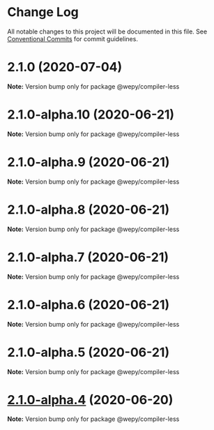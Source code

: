 # Change Log

All notable changes to this project will be documented in this file.
See [Conventional Commits](https://conventionalcommits.org) for commit guidelines.

# 2.1.0 (2020-07-04)

**Note:** Version bump only for package @wepy/compiler-less





# 2.1.0-alpha.10 (2020-06-21)

**Note:** Version bump only for package @wepy/compiler-less





# 2.1.0-alpha.9 (2020-06-21)

**Note:** Version bump only for package @wepy/compiler-less





# 2.1.0-alpha.8 (2020-06-21)

**Note:** Version bump only for package @wepy/compiler-less





# 2.1.0-alpha.7 (2020-06-21)

**Note:** Version bump only for package @wepy/compiler-less





# 2.1.0-alpha.6 (2020-06-21)

**Note:** Version bump only for package @wepy/compiler-less





# 2.1.0-alpha.5 (2020-06-21)

**Note:** Version bump only for package @wepy/compiler-less





# [2.1.0-alpha.4](https://github.com/Tencent/wepy/compare/v2.1.0-alpha.2...v2.1.0-alpha.4) (2020-06-20)

**Note:** Version bump only for package @wepy/compiler-less
